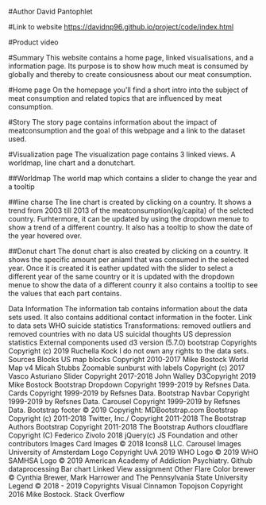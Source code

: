 #Author
David Pantophlet

#Link to website
https://davidnp96.github.io/project/code/index.html

#Product video

#Summary
This website contains a home page, linked visualisations, and a information page. Its purpose is to show how much meat is consumed by globally and thereby to create consiousness about our meat consumption.

#Home page
On the homepage you'll find a short intro into the subject of meat consumption and related topics that are influenced by meat consumption.

#Story
The story page contains information about the impact of meatconsumption and the goal of this webpage and a link to the dataset used.

#Visualization page
The visualization page contains 3 linked views.
A worldmap, line chart and a donutchart.

##Worldmap
The world map which contains a slider to change the year and a tooltip


##line charse
The line chart is created by clicking on a country. It shows a trend from 2003 till 2013
of the meatconsumption(kg/capita) of the selcted country. Furhtermore, it can be updated by using the
dropdown menue to show a trend of a different country. It also has a tooltip to show the date of the
year hovered over.

##Donut chart
The donut chart is also created by clicking on a country. It shows the specific amount per aniaml that was consumed in the selected year.
Once it is created it is eather updated with the slider to select
a different year of the same country or it is updated with the dropdown menue to show the data of a different counry
it also contains a tooltip to see the values that each part contains.

Data Information
The information tab contains information about the data sets used. It also contains additional contact information in the footer.
Link to data sets
WHO suicide statistics
Transformations: removed outliers and removed countries with no data
US suicidal thoughts
US depression statistics
External components used
d3 version (5.7.0)
bootstrap
Copyrights
Copyright (c) 2019 Ruchella Kock
I do not own any rights to the data sets.
Sources
Blocks
US map blocks Copyright 2010-2017 Mike Bostock
World Map v4 Micah Stubbs
Zoomable sunburst with labels Copyright (c) 2017 Vasco Asturiano
Slider Copyright 2017-2018 John Walley
D3Copyright 2019 Mike Bostock
Bootstrap
Dropdown Copyright 1999-2019 by Refsnes Data.
Cards Copyright 1999-2019 by Refsnes Data.
Bootstrap Navbar Copyright 1999-2019 by Refsnes Data.
Carousel Copyright 1999-2019 by Refsnes Data.
Bootstrap footer © 2019 Copyright: MDBootstrap.com
Bootstrap Copyright (c) 2011-2018 Twitter, Inc./ Copyright 2011-2018 The Bootstrap Authors
Bootstrap Copyright 2011-2018 The Bootstrap Authors
cloudflare Copyright (C) Federico Zivolo 2018
jQuery(c) JS Foundation and other contributors
Images
Card Images © 2018 Icons8 LLC.
Carousel Images
University of Amsterdam Logo Copyright UvA 2019
WHO Logo © 2019 WHO
SAMHSA Logo © 2019 American Academy of Addiction Psychiatry.
Github dataprocessing
Bar chart
Linked View assignment
Other
Flare
Color brewer © Cynthia Brewer, Mark Harrower and The Pennsylvania State University
Legend © 2018 - 2019 Copyrights Visual Cinnamon
Topojson Copyright 2016 Mike Bostock.
Stack Overflow
